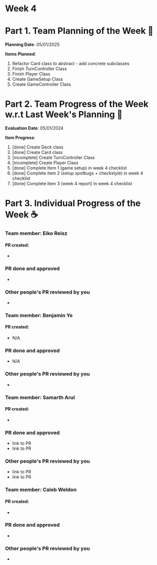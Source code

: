 # Week 4

# Part 1. Team Planning of the Week :ledger:
**Planning Date**: 05/01/2025

**Items Planned**:
1. Refactor Card class to abstract - add concrete subclasses
2. Finish TurnController Class
3. Finish Player Class
4. Create GameSetup Class
5. Create GameController Class

# Part 2. Team Progress of the Week w.r.t Last Week's Planning :green_book:
**Evaluation Date**: 05/01/2024

**Item Progress**:
1. [done] Create Deck class
2. [done] Create Card class
3. [incomplete] Create TurnController Class
4. [incomplete] Create Player Class
5. [done] Complete Item 1 (game setup) in week 4 checklist
6. [done] Complete item 2 (setup spotbugs + checkstyle) in week 4 checklist
7. [done] Complete item 3 (week 4 report) in week 4 checklist

# Part 3. Individual Progress of the Week :coffee:

### Team member: Eiko Reisz
#### PR created:
- 

### PR done and approved
- 

### Other people's PR reviewed by you
- 



### Team member: Benjamin Ye
#### PR created:
- N/A

### PR done and approved
- N/A

### Other people's PR reviewed by you
- 


### Team member: Samarth Arul
#### PR created:
- 

### PR done and approved
- link to PR
- link to PR

### Other people's PR reviewed by you
- link to PR
- link to PR


### Team member: Caleb Weldon
#### PR created:
- 

### PR done and approved
- 

### Other people's PR reviewed by you
- 

